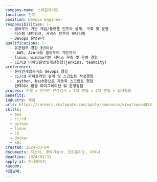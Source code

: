```yaml
---
company-name: 스마일게이트
location: 판교
position: Devops Engineer
responsibilities: |-
  - 클라우드 기반 게임/플랫폼 인프라 설계, 구축 및 운영
  - 시스템 네트워크, 서비스 인프라 모니터링
  - Devops 운영관리
qualifications: |-
  - 유관업무 경험 3년이상
   - AWS, Azure등 클라우드 기반지식
  - linux, window기반 서비스 구축 및 운영 경험
  - CI/CD 이해및운영및개선경험(jenkins, teamcity)
preference: |-
  - 온라인게임서비스 devops 경험
  - ci/cd 파이프라인 설계 및 스크립트 작성경험
  -  python, bash등으로 자동화 스크립트 경험
  - 컨테이너 환경 마이그레이션 및 운영경험
process: 서류 > 온라인 인성검사 > 1차 면접 > 2차 면접 > 입사협의
benefits: 
industry: 게임
urls: https://careers.smilegate.com/apply/announce/view?seq=4858
skills:
  - aws
  - ci/cd
  - python
  - linux
  - CS
  - docker
  - k8s
created: 2024-03-04
documents: 자소서, 경력기술서, 포트폴리오, 이력서
deadline: 2024/03/31
apply-at: 자사페이지
지원여부: 
지원날짜:
---
```

